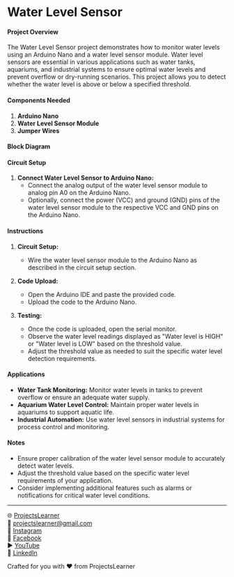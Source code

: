 # Water Level Sensor

#### Project Overview

The Water Level Sensor project demonstrates how to monitor water levels using an Arduino Nano and a water level sensor module. Water level sensors are essential in various applications such as water tanks, aquariums, and industrial systems to ensure optimal water levels and prevent overflow or dry-running scenarios. This project allows you to detect whether the water level is above or below a specified threshold.

#### Components Needed

1. **Arduino Nano**
2. **Water Level Sensor Module**
3. **Jumper Wires**

#### Block Diagram


#### Circuit Setup

1. **Connect Water Level Sensor to Arduino Nano:**
   - Connect the analog output of the water level sensor module to analog pin A0 on the Arduino Nano.
   - Optionally, connect the power (VCC) and ground (GND) pins of the water level sensor module to the respective VCC and GND pins on the Arduino Nano.

#### Instructions

1. **Circuit Setup:**
   - Wire the water level sensor module to the Arduino Nano as described in the circuit setup section.

2. **Code Upload:**
   - Open the Arduino IDE and paste the provided code.
   - Upload the code to the Arduino Nano.

3. **Testing:**
   - Once the code is uploaded, open the serial monitor.
   - Observe the water level readings displayed as "Water level is HIGH" or "Water level is LOW" based on the threshold value.
   - Adjust the threshold value as needed to suit the specific water level detection requirements.

#### Applications

- **Water Tank Monitoring:** Monitor water levels in tanks to prevent overflow or ensure an adequate water supply.
- **Aquarium Water Level Control:** Maintain proper water levels in aquariums to support aquatic life.
- **Industrial Automation:** Use water level sensors in industrial systems for process control and monitoring.

#### Notes

- Ensure proper calibration of the water level sensor module to accurately detect water levels.
- Adjust the threshold value based on the specific water level requirements of your application.
- Consider implementing additional features such as alarms or notifications for critical water level conditions.

---

🌐 [ProjectsLearner](https://projectslearner.com/learn/arduino-nano-water-level-sensor)  
📧 [projectslearner@gmail.com](mailto:projectslearner@gmail.com)  
📸 [Instagram](https://www.instagram.com/projectslearner/)  
📘 [Facebook](https://www.facebook.com/projectslearner)  
▶️ [YouTube](https://www.youtube.com/@ProjectsLearner)  
📘 [LinkedIn](https://www.linkedin.com/in/projectslearner)  

Crafted for you with ❤️ from ProjectsLearner